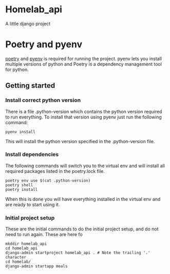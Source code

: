 # Homelab_api

A little django project


# Poetry and pyenv
[poetry](https://github.com/python-poetry/poetry) and [pyenv](https://github.com/pyenv/pyenv) is required for running the project.
pyenv lets you install multiple versions of python and Poetry is a dependency management tool for python.


## Getting started
### Install correct python version
There is a file .python-version which contains the python version required to run everything. To install that version using pyenv just run the following command:
```
pyenv install
```
This will install the python version specified in the .python-version file.

### Install dependencies
The following commands will switch you to the virtual env and will install all required packages listed in the poetry.lock file.
```
poetry env use $(cat .python-version)
poetry shell
poetry install
```

When this is done you will have everything installed in the virtual env and are ready to start using it.

### Initial project setup
These are the initial commands to do the initial project setup, and do not need to run again.
These are here fo
```
mkddir homelab_api
cd homelab_api
django-admin startproject homelab_api . # Note the trailing '.' character
cd homelab/
django-admin startapp meals
```


